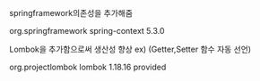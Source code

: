 
springframework의존성을 추가해줌


<dependency>
   <groupId>org.springframework</groupId>
   <artifactId>spring-context</artifactId>
   <version>5.3.0</version>
</dependency>

Lombok을 추가함으로써 생산성 향상 ex) (Getter,Setter 함수 자동 선언)

<dependency>
   <groupId>org.projectlombok</groupId>
   <artifactId>lombok</artifactId>
   <version>1.18.16</version>
   <scope>provided</scope>
</dependency>
